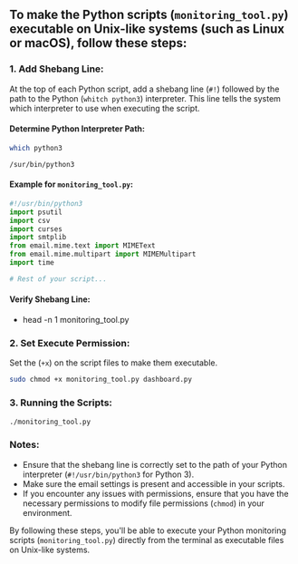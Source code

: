 ## To make the Python scripts (`monitoring_tool.py`) executable on Unix-like systems (such as Linux or macOS), follow these steps:

### 1. Add Shebang Line:
At the top of each Python script, add a shebang line (`#!`) followed by the path to the Python (`whitch python3`) interpreter. This line tells the system which interpreter to use when executing the script.

#### Determine Python Interpreter Path:
```bash
which python3
```
```commandline
/sur/bin/python3
```


#### Example for `monitoring_tool.py`:
```python
#!/usr/bin/python3
import psutil
import csv
import curses
import smtplib
from email.mime.text import MIMEText
from email.mime.multipart import MIMEMultipart
import time

# Rest of your script...
```
#### Verify Shebang Line:
- head -n 1 monitoring_tool.py

### 2. Set Execute Permission:
Set the (`+x`) on the script files to make them executable.

```bash
sudo chmod +x monitoring_tool.py dashboard.py
```

### 3. Running the Scripts:

```bash
./monitoring_tool.py
```

### Notes: 
- Ensure that the shebang line is correctly set to the path of your Python interpreter (`#!/usr/bin/python3` for Python 3).
- Make sure the email settings is present and accessible in your scripts.
- If you encounter any issues with permissions, ensure that you have the necessary permissions to modify file permissions (`chmod`) in your environment.

By following these steps, you'll be able to execute your Python monitoring scripts (`monitoring_tool.py`) directly from the terminal as executable files on Unix-like systems.